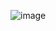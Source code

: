 ![image](https://github.com/rolando1803/bigdata/assets/55965131/39740fd9-9dc7-4207-827d-567d27ec816b)

